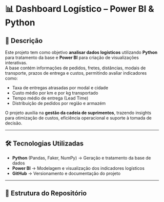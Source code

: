 # 📊 Dashboard Logístico – Power BI & Python  

## 📌 Descrição  
Este projeto tem como objetivo **analisar dados logísticos** utilizando **Python** para tratamento da base e **Power BI** para criação de visualizações interativas.  
A base contém informações de pedidos, fretes, distâncias, modais de transporte, prazos de entrega e custos, permitindo avaliar indicadores como:  

- Taxa de entregas atrasadas por modal e cidade  
- Custo médio por km e por kg transportado  
- Tempo médio de entrega (Lead Time)  
- Distribuição de pedidos por região e armazém  

O projeto auxilia na **gestão da cadeia de suprimentos**, trazendo insights para otimização de custos, eficiência operacional e suporte à tomada de decisão.  

---

## 🛠️ Tecnologias Utilizadas  
- **Python** (Pandas, Faker, NumPy) → Geração e tratamento da base de dados  
- **Power BI** → Modelagem e visualização dos indicadores logísticos  
- **GitHub** → Versionamento e documentação do projeto  

---

## 📂 Estrutura do Repositório  
